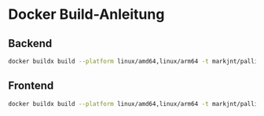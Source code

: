 # Docker Build-Anleitung

## Backend
```bash
docker buildx build --platform linux/amd64,linux/arm64 -t markjnt/palliroute-backend -f docker/backend.Dockerfile .
```

## Frontend
```bash
docker buildx build --platform linux/amd64,linux/arm64 -t markjnt/palliroute-frontend -f docker/frontend.Dockerfile .
``` 